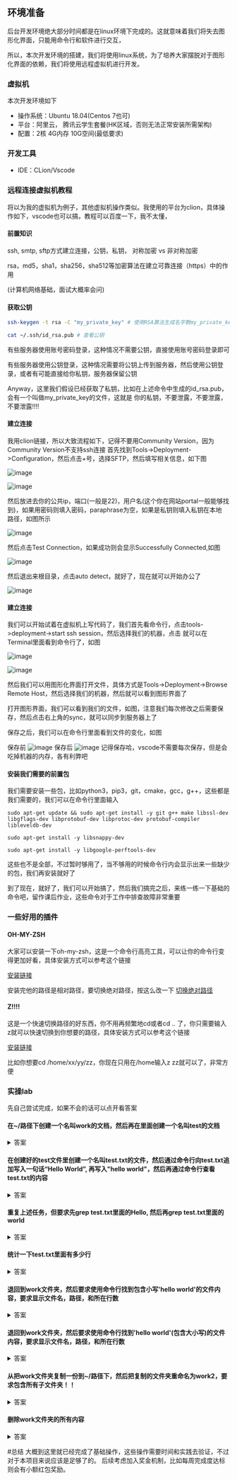 ## 环境准备

后台开发环境绝大部分时间都是在linux环境下完成的。这就意味着我们将失去图形化界面，只能用命令行和软件进行交互，

所以，本次开发环境的搭建，我们将使用linux系统，为了培养大家摆脱对于图形化界面的依赖，我们将使用远程虚拟机进行开发。

### 虚拟机

本次开发环境如下

- 操作系统：Ubuntu 18.04(Centos 7也可)
- 平台：阿里云， 腾讯云学生套餐(HK区域，否则无法正常安装所需架构)
- 配置：2核 4G内存 10G空间(最低要求)

### 开发工具

- IDE：CLion/Vscode

### 远程连接虚拟机教程

将以为我的虚拟机为例子，其他虚拟机操作类似。我使用的平台为clion，具体操作如下，vscode也可以搞，教程可以百度一下，我不太懂，

#### 前置知识

ssh, smtp, sftp方式建立连接，公钥，私钥， 对称加密 vs 非对称加密

rsa，md5，sha1，sha256，sha512等加密算法在建立可靠连接（https）中的作用

(计算机网络基础，面试大概率会问)


#### 获取公钥

```bash
ssh-keygen -t rsa -C "my_private_key" # 使用RSA算法生成名字教my_private_key的公钥私钥对

cat ~/.ssh/id_rsa.pub # 查看公钥
```

有些服务器使用账号密码登录，这种情况不需要公钥，直接使用账号密码登录即可

有些服务器使用公钥登录，这种情况需要将公钥上传到服务器，然后使用公钥登录，或者有可能直接给你私钥，服务器保留公钥

Anyway，这里我们假设已经获取了私钥，比如在上述命令中生成的id_rsa.pub，会有一个叫做my_private_key的文件，这就是
你的私钥，不要泄露，不要泄露，不要泄露!!!!

#### 建立连接
我用clion链接，所以大致流程如下，记得不要用Community Version，因为Community Version不支持ssh连接
首先找到Tools->Deployment->Configuration，然后点击+号，选择SFTP，然后填写相关信息，如下图

![image](https://user-images.githubusercontent.com/46698520/200650874-78a75d95-928a-4992-a576-00325232537e.png)

![image](https://user-images.githubusercontent.com/46698520/200651232-fabf9df1-3799-4530-8d35-2da19c998a66.png)

然后放进去你的公共ip，端口(一般是22)，用户名(这个你在网站portal一般能够找到)，如果用密码则填入密码，paraphrase为空，如果是私钥则填入私钥在本地
路径，如图所示

![image](https://user-images.githubusercontent.com/46698520/200651443-5c984555-062e-4b46-a100-1615dca988bd.png)

然后点击Test Connection，如果成功则会显示Successfully Connected,如图

![image](https://user-images.githubusercontent.com/46698520/200651767-49d9a937-20cb-4f8b-9291-e5c91e21e712.png)

然后退出来根目录，点击auto detect，就好了，现在就可以开始办公了

![image](https://user-images.githubusercontent.com/46698520/200652246-009cc610-77e1-4900-b988-ecab8a7e143f.png)

#### 建立连接
我们可以开始试着在虚拟机上写代码了，我们首先看命令行，点击tools->deployment->start ssh session，然后选择我们的机器，点击
就可以在Terminal里面看到命令行了，如图

![image](https://user-images.githubusercontent.com/46698520/200653222-0629ac50-2bc7-4486-9e9d-0d750db53fdf.png)

![image](https://user-images.githubusercontent.com/46698520/200653496-1426605b-c84e-4624-9883-beed85e9d658.png)

然后我们可以用图形化界面打开文件，具体方式是Tools->Deployment->Browse Remote Host，然后选择我们的机器，然后就可以看到图形界面了

打开图形界面，我们可以看到我们的文件，如图，注意我们每次修改之后需要保存，然后点击右上角的sync，就可以同步到服务器上了

保存之后，我们可以在命令行里面看到文件的变化，如图

保存前
![image](https://user-images.githubusercontent.com/46698520/200655167-47f8ce35-9e87-4a83-81f2-4c3d58618f9c.png)
保存后
![image](https://user-images.githubusercontent.com/46698520/200655274-3e4c8e7e-d14c-433c-b46d-da3c90024b2d.png)
记得保存哈，vscode不需要每次保存，但是会吃掉机器的内存，各有利弊吧
#### 安装我们需要的前置包
我们需要安装一些包，比如python3，pip3，git，cmake，gcc，g++，这些都是我们需要的，我们可以在命令行里面输入
```
sudo apt-get update && sudo apt-get install -y git g++ make libssl-dev libgflags-dev libprotobuf-dev libprotoc-dev protobuf-compiler libleveldb-dev

sudo apt-get install -y libsnappy-dev

sudo apt-get install -y libgoogle-perftools-dev
```
这些也不是全部，不过暂时够用了，当不够用的时候命令行内会显示出来一些缺少的包，我们再安装就好了

到了现在，就好了，我们可以开始搞了，然后我们搞完之后，来练一练一下基础的命令吧，留作课后作业，这些命令对于工作中排查故障非常重要

### 一些好用的插件
#### OH-MY-ZSH
大家可以安装一下oh-my-zsh，这是一个命令行高亮工具，可以让你的命令行变得更加好看，具体安装方式可以参考这个链接

[安装链接](https://blog.csdn.net/qierkang/article/details/85941316)

安装完他的路径是相对路径，要切换绝对路径，按这么改一下
[切换绝对路径](https://blog.csdn.net/weixin_36429334/article/details/73935272)
#### Z!!!!
这是一个快速切换路径的好东西，你不用再频繁地cd或者cd .. 了，你只需要输入z就可以快速切换到你想要的路径，具体安装方式可以参考这个链接

[安装链接](http://t.zoukankan.com/daodaotest-p-13620965.html)

比如你想要cd /home/xx/yy/zz，你现在只用在/home输入z zz就可以了，非常方便
### 实操lab
先自己尝试完成，如果不会的话可以点开看答案
#### 在~/路径下创建一个名叫work的文档，然后再在里面创建一个名叫test的文档

<details>
<summary>答案</summary>
<pre><code>
mkdir work
cd work
mkdir test
</code></pre>
</details>

#### 在创建好的test文件里创建一个名叫test.txt的文件，然后通过命令行向test.txt追加写入一句话“Hello World”, 再写入"hello world"，然后再通过命令行查看test.txt的内容
<details>
<summary>答案</summary>
<pre><code>
touch test.txt
echo "Hello World" >> test.txt
echo "hello world" >> test.txt
cat test.txt
</code></pre>
</details>

#### 重复上述任务，但要求先grep test.txt里面的Hello, 然后再grep test.txt里面的world
<details>
<summary>答案</summary>
<pre><code>
grep -rn "Hello" | grep "world" 
</code></pre>
</details>

#### 统计一下test.txt里面有多少行
<details>
<summary>答案</summary>
<pre><code>
wc -l test.txt
或者
cat test.txt | wc -l
</code></pre>
</details>

#### 退回到work文件夹，然后要求使用命令行找到包含小写'hello world'的文件内容，要求显示文件名，路径，和所在行数
<details>
<summary>答案</summary>
<pre><code>
grep -rn "hello world" 
</code></pre>
</details>

#### 退回到work文件夹，然后要求使用命令行找到'hello world'(包含大小写)的文件内容，要求显示文件名，路径，和所在行数

<details>
<summary>答案</summary>
<pre><code>
grep -rni "hello world" 
</code></pre>
</details>

#### 从把work文件夹复制一份到~/路径下，然后把复制的文件夹重命名为work2，要求包含所有子文件夹！！
<details>
<summary>答案</summary>
<pre><code>
cp -r work work2
</code></pre>
</details>

#### 删除work文件夹的所有内容
<details>
<summary>答案</summary>
<pre><code>
rm -rf work
</code></pre>
</details>


#总结
大概到这里就已经完成了基础操作，这些操作需要时间和实践去验证，不过对于本项目来说应该是足够了的。
后续考虑加入奖金机制，比如每周完成度达标则会有小额红包奖励。
